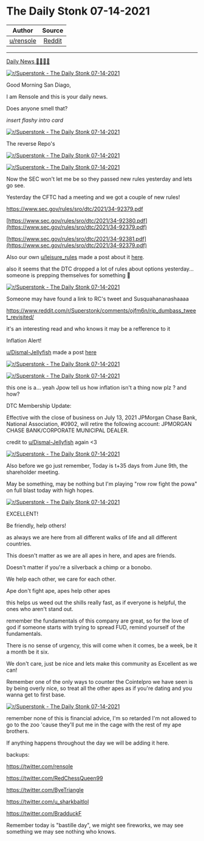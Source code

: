 The Daily Stonk 07-14-2021
==========================

| Author       | Source       | 
| :-------------: |:-------------:|
|  [u/rensole](https://www.reddit.com/user/rensole/) | [Reddit](https://www.reddit.com/r/Superstonk/comments/ok0js4/the_daily_stonk_07142021/) | 

---

[Daily News 🦍💎🙌🚀](https://www.reddit.com/r/Superstonk/search?q=flair_name%3A%22Daily%20News%20%F0%9F%A6%8D%F0%9F%92%8E%F0%9F%99%8C%F0%9F%9A%80%22&restrict_sr=1)

[![r/Superstonk - The Daily Stonk 07-14-2021](https://preview.redd.it/mdorqse355b71.png?width=1600&format=png&auto=webp&s=44da4634d4623a026508d8b3ee43800416d0e9b3)](https://preview.redd.it/mdorqse355b71.png?width=1600&format=png&auto=webp&s=44da4634d4623a026508d8b3ee43800416d0e9b3)

Good Morning San Diago,

I am Rensole and this is your daily news.

Does anyone smell that?

*insert flashy intro card*

[![r/Superstonk - The Daily Stonk 07-14-2021](https://preview.redd.it/7g5rc0y555b71.png?width=680&format=png&auto=webp&s=144b3293ae6ab3caa03a81030a682c9d3a6475b8)](https://preview.redd.it/7g5rc0y555b71.png?width=680&format=png&auto=webp&s=144b3293ae6ab3caa03a81030a682c9d3a6475b8)

The reverse Repo's

[![r/Superstonk - The Daily Stonk 07-14-2021](https://preview.redd.it/btcnsjaa55b71.png?width=700&format=png&auto=webp&s=af4fe69d3a8f7e8a860eb6fd8da01a675b411427)](https://preview.redd.it/btcnsjaa55b71.png?width=700&format=png&auto=webp&s=af4fe69d3a8f7e8a860eb6fd8da01a675b411427)

[![r/Superstonk - The Daily Stonk 07-14-2021](https://preview.redd.it/dv7lkuxr55b71.png?width=598&format=png&auto=webp&s=d64555cc76eaadca517a05162c1e6d247fcbefa3)](https://preview.redd.it/dv7lkuxr55b71.png?width=598&format=png&auto=webp&s=d64555cc76eaadca517a05162c1e6d247fcbefa3)

Now the SEC won't let me be so they passed new rules yesterday and lets go see.

Yesterday the CFTC had a meeting and we got a couple of new rules!

<https://www.sec.gov/rules/sro/dtc/2021/34-92379.pdf>

[https://www.sec.gov/rules/sro/dtc/2021/34-92380.pdf](https://www.sec.gov/rules/sro/dtc/2021/34-92379.pdf)

[https://www.sec.gov/rules/sro/dtc/2021/34-92381.pdf](https://www.sec.gov/rules/sro/dtc/2021/34-92379.pdf)

Also our own [u/leisure_rules](https://www.reddit.com/u/leisure_rules/) made a post about it [here](https://www.reddit.com/r/Superstonk/comments/ojmur0/extended_summary_cftc_risk_meeting_and_proposals/?utm_source=share&utm_medium=web2x&context=3).

also it seems that the DTC dropped a lot of rules about options yesterday... someone is prepping themselves for something 🤔

[![r/Superstonk - The Daily Stonk 07-14-2021](https://preview.redd.it/phqc92co85b71.png?width=450&format=png&auto=webp&s=4fb7c1baf88f1ea429448715df9b65e636c8123d)](https://preview.redd.it/phqc92co85b71.png?width=450&format=png&auto=webp&s=4fb7c1baf88f1ea429448715df9b65e636c8123d)

Someone may have found a link to RC's tweet and Susquahananashaaaa

<https://www.reddit.com/r/Superstonk/comments/ojfm6n/rip_dumbass_tweet_revisited/>

it's an interesting read and who knows it may be a refference to it

Inflation Alert!

[u/Dismal-Jellyfish](https://www.reddit.com/u/Dismal-Jellyfish/) made a post [here](https://www.reddit.com/r/Superstonk/comments/ojem8k/inflation_alert_in_june_consumer_price_index_for/)

[![r/Superstonk - The Daily Stonk 07-14-2021](https://preview.redd.it/g63muqgo75b71.png?width=602&format=png&auto=webp&s=dab59d348893ea4fae90d74552f09b22fd4ad78f)](https://preview.redd.it/g63muqgo75b71.png?width=602&format=png&auto=webp&s=dab59d348893ea4fae90d74552f09b22fd4ad78f)

[![r/Superstonk - The Daily Stonk 07-14-2021](https://preview.redd.it/qr3h05qs75b71.png?width=597&format=png&auto=webp&s=90bad03a4dd335cf2987b4650f6702b07f17cdae)](https://preview.redd.it/qr3h05qs75b71.png?width=597&format=png&auto=webp&s=90bad03a4dd335cf2987b4650f6702b07f17cdae)

this one is a... yeah Jpow tell us how inflation isn't a thing now plz ? and how?

DTC Membership Update:

Effective with the close of business on July 13, 2021 JPMorgan Chase Bank, National Association, #0902, will retire the following account: JPMORGAN CHASE BANK/CORPORATE MUNICIPAL DEALER.

credit to [u/Dismal-Jellyfish](https://www.reddit.com/u/Dismal-Jellyfish/) again <3

[![r/Superstonk - The Daily Stonk 07-14-2021](https://preview.redd.it/bmpcrp9585b71.png?width=945&format=png&auto=webp&s=04f9346e8190a8bae8ebd554e1b52aeab9249d43)](https://preview.redd.it/bmpcrp9585b71.png?width=945&format=png&auto=webp&s=04f9346e8190a8bae8ebd554e1b52aeab9249d43)

Also before we go just remember, Today is t+35 days from June 9th, the shareholder meeting.

May be something, may be nothing but I'm playing "row row fight the powa" on full blast today with high hopes.

[![r/Superstonk - The Daily Stonk 07-14-2021](https://preview.redd.it/lwyvhvqa95b71.png?width=554&format=png&auto=webp&s=0003c75621b7e29e6f863f676f2b9ed245a3b51b)](https://preview.redd.it/lwyvhvqa95b71.png?width=554&format=png&auto=webp&s=0003c75621b7e29e6f863f676f2b9ed245a3b51b)

EXCELLENT!

Be friendly, help others!

as always we are here from all different walks of life and all different countries.

This doesn't matter as we are all apes in here, and apes are friends.

Doesn't matter if you're a silverback a chimp or a bonobo.

We help each other, we care for each other.

Ape don't fight ape, apes help other apes

this helps us weed out the shills really fast, as if everyone is helpful, the ones who aren't stand out.

remember the fundamentals of this company are great, so for the love of god if someone starts with trying to spread FUD, remind yourself of the fundamentals.

There is no sense of urgency, this will come when it comes, be a week, be it a month be it six.

We don't care, just be nice and lets make this community as Excellent as we can!

Remember one of the only ways to counter the Cointelpro we have seen is by being overly nice, so treat all the other apes as if you're dating and you wanna get to first base.

[![r/Superstonk - The Daily Stonk 07-14-2021](https://preview.redd.it/bgqxdy7d95b71.png?width=400&format=png&auto=webp&s=3f038db1f36c3037f43335bcbc13930bd7ce76e2)](https://preview.redd.it/bgqxdy7d95b71.png?width=400&format=png&auto=webp&s=3f038db1f36c3037f43335bcbc13930bd7ce76e2)

remember none of this is financial advice, I'm so retarded I'm not allowed to go to the zoo 'cause they'll put me in the cage with the rest of my ape brothers.

If anything happens throughout the day we will be adding it here.

backups:

<https://twitter.com/rensole>

<https://twitter.com/RedChessQueen99>

<https://twitter.com/ByeTriangle>

<https://twitter.com/u_sharkbaitlol>

<https://twitter.com/BradduckF>

Remember today is "bastille day", we might see fireworks, we may see something we may see nothing who knows.
